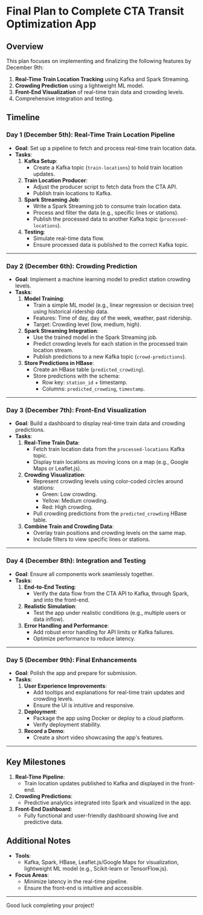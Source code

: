 # **Final Plan to Complete CTA Transit Optimization App**

## **Overview**
This plan focuses on implementing and finalizing the following features by December 9th:
1. **Real-Time Train Location Tracking** using Kafka and Spark Streaming.
2. **Crowding Prediction** using a lightweight ML model.
3. **Front-End Visualization** of real-time train data and crowding levels.
4. Comprehensive integration and testing.

## **Timeline**
### **Day 1 (December 5th): Real-Time Train Location Pipeline**
- **Goal**: Set up a pipeline to fetch and process real-time train location data.
- **Tasks**:
  1. **Kafka Setup**:
     - Create a Kafka topic (`train-locations`) to hold train location updates.
  2. **Train Location Producer**:
     - Adjust the producer script to fetch data from the CTA API.
     - Publish train locations to Kafka.
  3. **Spark Streaming Job**:
     - Write a Spark Streaming job to consume train location data.
     - Process and filter the data (e.g., specific lines or stations).
     - Publish the processed data to another Kafka topic (`processed-locations`).
  4. **Testing**:
     - Simulate real-time data flow.
     - Ensure processed data is published to the correct Kafka topic.

---

### **Day 2 (December 6th): Crowding Prediction**
- **Goal**: Implement a machine learning model to predict station crowding levels.
- **Tasks**:
  1. **Model Training**:
     - Train a simple ML model (e.g., linear regression or decision tree) using historical ridership data.
     - Features: Time of day, day of the week, weather, past ridership.
     - Target: Crowding level (low, medium, high).
  2. **Spark Streaming Integration**:
     - Use the trained model in the Spark Streaming job.
     - Predict crowding levels for each station in the processed train location stream.
     - Publish predictions to a new Kafka topic (`crowd-predictions`).
  3. **Store Predictions in HBase**:
     - Create an HBase table (`predicted_crowding`).
     - Store predictions with the schema:
       - Row key: `station_id` + timestamp.
       - Columns: `predicted_crowding`, `timestamp`.

---

### **Day 3 (December 7th): Front-End Visualization**
- **Goal**: Build a dashboard to display real-time train data and crowding predictions.
- **Tasks**:
  1. **Real-Time Train Data**:
     - Fetch train location data from the `processed-locations` Kafka topic.
     - Display train locations as moving icons on a map (e.g., Google Maps or Leaflet.js).
  2. **Crowding Visualization**:
     - Represent crowding levels using color-coded circles around stations:
       - Green: Low crowding.
       - Yellow: Medium crowding.
       - Red: High crowding.
     - Pull crowding predictions from the `predicted_crowding` HBase table.
  3. **Combine Train and Crowding Data**:
     - Overlay train positions and crowding levels on the same map.
     - Include filters to view specific lines or stations.

---

### **Day 4 (December 8th): Integration and Testing**
- **Goal**: Ensure all components work seamlessly together.
- **Tasks**:
  1. **End-to-End Testing**:
     - Verify the data flow from the CTA API to Kafka, through Spark, and into the front-end.
  2. **Realistic Simulation**:
     - Test the app under realistic conditions (e.g., multiple users or data inflow).
  3. **Error Handling and Performance**:
     - Add robust error handling for API limits or Kafka failures.
     - Optimize performance to reduce latency.

---

### **Day 5 (December 9th): Final Enhancements**
- **Goal**: Polish the app and prepare for submission.
- **Tasks**:
  1. **User Experience Improvements**:
     - Add tooltips and explanations for real-time train updates and crowding levels.
     - Ensure the UI is intuitive and responsive.
  2. **Deployment**:
     - Package the app using Docker or deploy to a cloud platform.
     - Verify deployment stability.
  3. **Record a Demo**:
     - Create a short video showcasing the app's features.

---

## **Key Milestones**
1. **Real-Time Pipeline**:
   - Train location updates published to Kafka and displayed in the front-end.
2. **Crowding Predictions**:
   - Predictive analytics integrated into Spark and visualized in the app.
3. **Front-End Dashboard**:
   - Fully functional and user-friendly dashboard showing live and predictive data.

## **Additional Notes**
- **Tools**: 
  - Kafka, Spark, HBase, Leaflet.js/Google Maps for visualization, lightweight ML model (e.g., Scikit-learn or TensorFlow.js).
- **Focus Areas**:
  - Minimize latency in the real-time pipeline.
  - Ensure the front-end is intuitive and accessible.

---

Good luck completing your project!
